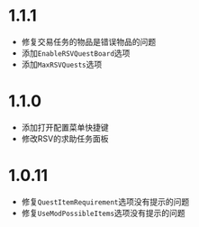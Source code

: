 # 1.1.1

- 修复交易任务的物品是错误物品的问题
- 添加`EnableRSVQuestBoard`选项
- 添加`MaxRSVQuests`选项

# 1.1.0

- 添加打开配置菜单快捷键
- 修改RSV的求助任务面板

# 1.0.11

- 修复`QuestItemRequirement`选项没有提示的问题
- 修复`UseModPossibleItems`选项没有提示的问题